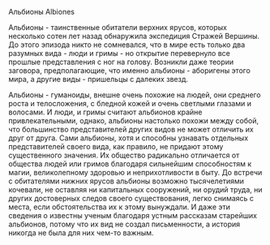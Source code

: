 Альбионы
Albiones

Альбионы - таинственные обитатели верхних ярусов, которых несколько сотен лет назад обнаружила экспедиция Стражей Вершины. До этого эпизода никто не сомневался, что в мире есть только два разумных вида - люди и гримы - но открытие перевернуло все прошлые представления с ног на голову. Возникли даже теории заговора, предполагающие, что именно альбионы - аборигены этого мира, а другие виды - пришельцы с далеких звезд.

Альбионы - гуманоиды, внешне очень похожие на людей, они среднего роста и телосложения, с бледной кожей и очень светлыми глазами и волосами. И люди, и гримы считают альбионов крайне привлекательными, однако, альбионы настолько похожи между собой, что большинство представителей других видов не может отличить их друг от друга. Сами альбионы, хотя и способны узнавать отдельных представителей своего вида, как правило, не придают этому существенного значения. Их общество радикально отличается от общества людей или гримов благодаря сильнейшим способностям к магии, великолепному здоровью и неприхотливости в быту. До встречи с обитателями нижних ярусов альбионы возможно тысячелетиями кочевали, не оставляя ни капитальных сооружений, ни орудий труда, ни других достоверных следов своего существования, легко снимаясь с места, если обстоятельства их к этому вынуждали. И даже эти сведения о  известны ученым благодаря устным рассказам старейших альбионов, потому что их вид не создал письменности, а история никогда не была для них чем-то важным.